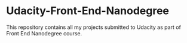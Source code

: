 # Udacity-Front-End-Nanodegree
This repository contains all my projects submitted to Udacity as part of Front End Nanodegree course.
